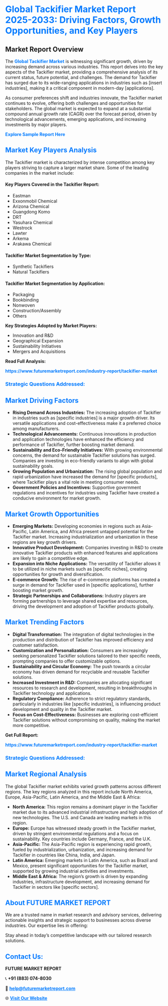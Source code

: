 <h1 style="color: #007BFF;">Global Tackifier Market Report 2025-2033: Driving Factors, Growth Opportunities, and Key Players</h1>

<section id="overview">
<h2>Market Report Overview</h2>
<p>The <a href="https://www.futuremarketreport.com/industry-report/tackifier-market" style="color: #007BFF; text-decoration: none;"><strong>Global Tackifier Market</strong></a> is witnessing significant growth, driven by increasing demand across various industries. This report delves into the key aspects of the Tackifier market, providing a comprehensive analysis of its current status, future potential, and challenges. The demand for Tackifier has surged due to its wide-ranging applications in industries such as [insert industries], making it a critical component in modern-day [applications].</p>
<p>As consumer preferences shift and industries innovate, the Tackifier market continues to evolve, offering both challenges and opportunities for stakeholders. The global market is expected to expand at a substantial compound annual growth rate (CAGR) over the forecast period, driven by technological advancements, emerging applications, and increasing investments by major players.</p>
</section>

<section id="overview">
<p><a href="https://www.futuremarketreport.com/request-sample/reportId=109626" style="color: #007BFF; text-decoration: none;"><strong>Explore Sample Report Here</strong></a></p>
</section>

<section id="key-players">
<h2 style="color: #007BFF;">Market Key Players Analysis</h2>
<p>The Tackifier market is characterized by intense competition among key players striving to capture a larger market share. Some of the leading companies in the market include:</p>
<h4>Key Players Covered in the Tackifier Report:</h4>
<ul><li>Eastman</li><li>Exxonmobil Chemical</li><li>Arizona Chemical</li><li>Guangdong Komo</li><li>DRT</li><li>Yasuhara Chemical</li><li>Westrock</li><li>Lawter</li><li>Arkema</li><li>Arakawa Chemical</li></ul>
<h4>Tackifier Market Segmentation by Type:</h4>
<ul><li>Synthetic Tackifiers</li><li>Natural Tackifiers</li></ul>

<h4>Tackifier Market Segmentation by Application:</h4>
<ul><li>Packaging</li><li>Bookbinding</li><li>Nonwoven</li><li>Construction/Assembly</li><li>Others</li></ul>
<p><strong>Key Strategies Adopted by Market Players:</strong></p>
<ul>
<li>Innovation and R&D</li>
<li>Geographical Expansion</li>
<li>Sustainability Initiatives</li>
<li>Mergers and Acquisitions</li>
</ul>
</section>

<section>
<p><strong>Read Full Analysis: </strong></p><a href="https://www.futuremarketreport.com/industry-report/tackifier-market" style="color: #007BFF; text-decoration: none;"><strong>https://www.futuremarketreport.com/industry-report/tackifier-market</strong></a>
<h3 style="color: #007BFF;">Strategic Questions Addressed:</h3>
</section>

<section id="driving-factors">
<h2 style="color: #007BFF;">Market Driving Factors</h2>
<ul>
<li><strong>Rising Demand Across Industries:</strong> The increasing adoption of Tackifier in industries such as [specific industries] is a major growth driver. Its versatile applications and cost-effectiveness make it a preferred choice among manufacturers.</li>
<li><strong>Technological Advancements:</strong> Continuous innovations in production and application technologies have enhanced the efficiency and performance of Tackifier, further boosting market demand.</li>
<li><strong>Sustainability and Eco-Friendly Initiatives:</strong> With growing environmental concerns, the demand for sustainable Tackifier solutions has surged. Companies are investing in eco-friendly variants to align with global sustainability goals.</li>
<li><strong>Growing Population and Urbanization:</strong> The rising global population and rapid urbanization have increased the demand for [specific products], where Tackifier plays a vital role in meeting consumer needs.</li>
<li><strong>Government Policies and Incentives:</strong> Supportive government regulations and incentives for industries using Tackifier have created a conducive environment for market growth.</li>
</ul>
</section>

<section id="growth-opportunities">
<h2 style="color: #007BFF;">Market Growth Opportunities</h2>
<ul>
<li><strong>Emerging Markets:</strong> Developing economies in regions such as Asia-Pacific, Latin America, and Africa present untapped potential for the Tackifier market. Increasing industrialization and urbanization in these regions are key growth drivers.</li>
<li><strong>Innovative Product Development:</strong> Companies investing in R&D to create innovative Tackifier products with enhanced features and applications are likely to gain a competitive edge.</li>
<li><strong>Expansion into Niche Applications:</strong> The versatility of Tackifier allows it to be utilized in niche markets such as [specific niches], creating opportunities for growth and diversification.</li>
<li><strong>E-commerce Growth:</strong> The rise of e-commerce platforms has created a surge in demand for Tackifier used in [specific applications], further boosting market growth.</li>
<li><strong>Strategic Partnerships and Collaborations:</strong> Industry players are forming partnerships to leverage shared expertise and resources, driving the development and adoption of Tackifier products globally.</li>
</ul>
</section>

<section id="trending-factors">
<h2 style="color: #007BFF;">Market Trending Factors</h2>
<ul>
<li><strong>Digital Transformation:</strong> The integration of digital technologies in the production and distribution of Tackifier has improved efficiency and customer satisfaction.</li>
<li><strong>Customization and Personalization:</strong> Consumers are increasingly seeking personalized Tackifier solutions tailored to their specific needs, prompting companies to offer customizable options.</li>
<li><strong>Sustainability and Circular Economy:</strong> The push towards a circular economy has driven demand for recyclable and reusable Tackifier solutions.</li>
<li><strong>Increased Investment in R&D:</strong> Companies are allocating significant resources to research and development, resulting in breakthroughs in Tackifier technology and applications.</li>
<li><strong>Regulatory Compliance:</strong> Adherence to strict regulatory standards, particularly in industries like [specific industries], is influencing product development and quality in the Tackifier market.</li>
<li><strong>Focus on Cost-Effectiveness:</strong> Businesses are exploring cost-efficient Tackifier solutions without compromising on quality, making the market more competitive.</li>
</ul>
</section>

<section>
<p><strong>Get Full Report: </strong></p><a href="https://www.futuremarketreport.com/industry-report/tackifier-market" style="color: #007BFF; text-decoration: none;"><strong>https://www.futuremarketreport.com/industry-report/tackifier-market</strong></a>
<h3 style="color: #007BFF;">Strategic Questions Addressed:</h3>
</section>


<section id="regional-analysis">
<h2 style="color: #007BFF;">Market Regional Analysis</h2>
<p>The global Tackifier market exhibits varied growth patterns across different regions. The key regions analyzed in this report include North America, Europe, Asia-Pacific, Latin America, and the Middle East & Africa:</p>
<ul>
<li><strong>North America:</strong> This region remains a dominant player in the Tackifier market due to its advanced industrial infrastructure and high adoption of new technologies. The U.S. and Canada are leading markets in this region.</li>
<li><strong>Europe:</strong> Europe has witnessed steady growth in the Tackifier market, driven by stringent environmental regulations and a focus on sustainability. Key countries include Germany, France, and the U.K.</li>
<li><strong>Asia-Pacific:</strong> The Asia-Pacific region is experiencing rapid growth, fueled by industrialization, urbanization, and increasing demand for Tackifier in countries like China, India, and Japan.</li>
<li><strong>Latin America:</strong> Emerging markets in Latin America, such as Brazil and Mexico, present significant opportunities for the Tackifier market, supported by growing industrial activities and investments.</li>
<li><strong>Middle East & Africa:</strong> The region’s growth is driven by expanding industries, infrastructure development, and increasing demand for Tackifier in sectors like [specific sectors].</li>
</ul>
</section>

<footer>
<h2 style="color: #007BFF;">About FUTURE MARKET REPORT</h2>
<p>We are a trusted name in market research and advisory services, delivering actionable insights and strategic support to businesses across diverse industries. Our expertise lies in offering:</p>

<p>Stay ahead in today’s competitive landscape with our tailored research solutions.</p>

<h2 style="color: #007BFF;">Contact Us:</h2>
<p><strong>FUTURE MARKET REPORT</strong></p>
<p>📞 <strong>+91 (883) 074-8030</strong></p>
<p>📧 <strong><a href="mailto:help@futuremarketreport.com" style="color: #007BFF;">help@futuremarketreport.com</a></strong></p>
<p>🌐 <strong><a href="https://www.futuremarketreport.com/" style="color: #007BFF;">Visit Our Website</a></strong></p>
</footer>